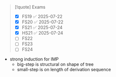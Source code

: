 > [!quote] Exams
> - [x] FS19 ✅ 2025-07-22
> - [x] FS20 ✅ 2025-07-22
> - [x] FS21 ✅ 2025-07-24
> - [x] HS21 ✅ 2025-07-24
> - [ ] FS22
> - [ ] FS23
> - [ ] FS24

- strong induction for IMP
    - big-step is structural on shape of tree
	- small-step is on length of derivation sequence

